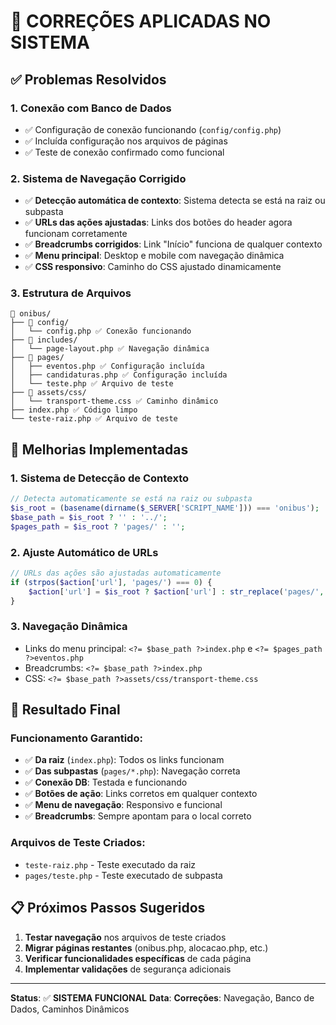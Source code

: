 # 🚌 CORREÇÕES APLICADAS NO SISTEMA

## ✅ **Problemas Resolvidos**

### 1. **Conexão com Banco de Dados**
- ✅ Configuração de conexão funcionando (`config/config.php`)
- ✅ Incluída configuração nos arquivos de páginas
- ✅ Teste de conexão confirmado como funcional

### 2. **Sistema de Navegação Corrigido**
- ✅ **Detecção automática de contexto**: Sistema detecta se está na raiz ou subpasta
- ✅ **URLs das ações ajustadas**: Links dos botões do header agora funcionam corretamente
- ✅ **Breadcrumbs corrigidos**: Link "Início" funciona de qualquer contexto
- ✅ **Menu principal**: Desktop e mobile com navegação dinâmica
- ✅ **CSS responsivo**: Caminho do CSS ajustado dinamicamente

### 3. **Estrutura de Arquivos**
```
📁 onibus/
├── 📁 config/
│   └── config.php ✅ Conexão funcionando
├── 📁 includes/
│   └── page-layout.php ✅ Navegação dinâmica
├── 📁 pages/
│   ├── eventos.php ✅ Configuração incluída
│   ├── candidaturas.php ✅ Configuração incluída
│   └── teste.php ✅ Arquivo de teste
├── 📁 assets/css/
│   └── transport-theme.css ✅ Caminho dinâmico
├── index.php ✅ Código limpo
└── teste-raiz.php ✅ Arquivo de teste
```

## 🔧 **Melhorias Implementadas**

### **1. Sistema de Detecção de Contexto**
```php
// Detecta automaticamente se está na raiz ou subpasta
$is_root = (basename(dirname($_SERVER['SCRIPT_NAME'])) === 'onibus');
$base_path = $is_root ? '' : '../';
$pages_path = $is_root ? 'pages/' : '';
```

### **2. Ajuste Automático de URLs**
```php
// URLs das ações são ajustadas automaticamente
if (strpos($action['url'], 'pages/') === 0) {
    $action['url'] = $is_root ? $action['url'] : str_replace('pages/', '', $action['url']);
}
```

### **3. Navegação Dinâmica**
- Links do menu principal: `<?= $base_path ?>index.php` e `<?= $pages_path ?>eventos.php`
- Breadcrumbs: `<?= $base_path ?>index.php`
- CSS: `<?= $base_path ?>assets/css/transport-theme.css`

## 🎯 **Resultado Final**

### **Funcionamento Garantido:**
- ✅ **Da raiz** (`index.php`): Todos os links funcionam
- ✅ **Das subpastas** (`pages/*.php`): Navegação correta
- ✅ **Conexão DB**: Testada e funcionando
- ✅ **Botões de ação**: Links corretos em qualquer contexto
- ✅ **Menu de navegação**: Responsivo e funcional
- ✅ **Breadcrumbs**: Sempre apontam para o local correto

### **Arquivos de Teste Criados:**
- `teste-raiz.php` - Teste executado da raiz
- `pages/teste.php` - Teste executado de subpasta

## 📋 **Próximos Passos Sugeridos**

1. **Testar navegação** nos arquivos de teste criados
2. **Migrar páginas restantes** (onibus.php, alocacao.php, etc.)
3. **Verificar funcionalidades específicas** de cada página
4. **Implementar validações** de segurança adicionais

---
**Status**: ✅ **SISTEMA FUNCIONAL**
**Data**: <?= date('d/m/Y H:i:s') ?>
**Correções**: Navegação, Banco de Dados, Caminhos Dinâmicos
